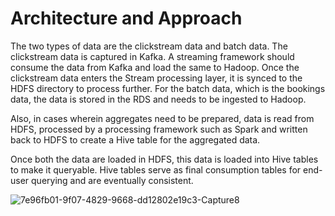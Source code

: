 # Architecture and Approach

The two types of data are the clickstream data and batch data. The clickstream data is captured in Kafka. A streaming framework should consume the data from Kafka and load the same to Hadoop. Once the clickstream data enters the Stream processing layer, it is synced to the HDFS directory to process further. For the batch data, which is the bookings data, the data is stored in the RDS and needs to be ingested to Hadoop.

Also, in cases wherein aggregates need to be prepared, data is read from HDFS, processed by a processing framework such as Spark and written back to HDFS to create a Hive table for the aggregated data.

Once both the data are loaded in HDFS, this data is loaded into Hive tables to make it queryable. Hive tables serve as final consumption tables for end-user querying and are eventually consistent.

![7e96fb01-9f07-4829-9668-dd12802e19c3-Capture8](https://github.com/Abhijeet-Sih/Data-Capture-and-Analysis-of-Cab-Rides/assets/77975708/d749c323-4029-4dca-8646-28636e9cb689)
